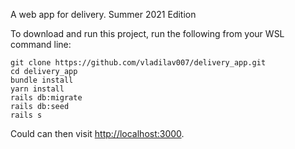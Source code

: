 A web app for delivery. Summer 2021 Edition

To download and run this project, run the following from your WSL command line:

    git clone https://github.com/vladilav007/delivery_app.git
    cd delivery_app
    bundle install
    yarn install
    rails db:migrate
    rails db:seed
    rails s

Could can then visit [http://localhost:3000](http://localhost:3000).
